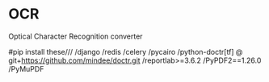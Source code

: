 # OCR
 Optical Character Recognition converter

#pip install these///
/django
/redis
/celery
/pycairo
/python-doctr[tf] @ git+https://github.com/mindee/doctr.git
/reportlab>=3.6.2
/PyPDF2==1.26.0
/PyMuPDF
